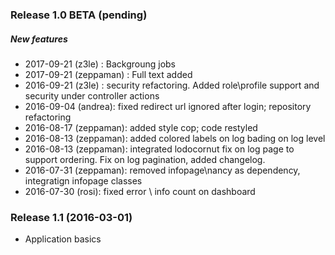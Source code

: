 ﻿### Release 1.0 BETA (pending)

##### New features
 * 2017-09-21 (z3le)    : Backgroung jobs
 * 2017-09-21 (zeppaman)    : Full text added
 * 2016-09-21 (z3le)    : security refactoring. Added role\profile support and security under controller actions
 * 2016-09-04 (andrea): fixed redirect url ignored after login; repository refactoring
 * 2016-08-17 (zeppaman): added style cop; code restyled
 * 2016-08-13 (zeppaman): added colored labels on log bading on log level
 * 2016-08-13 (zeppaman): integrated lodocornut fix on log page to support ordering. Fix on log pagination, added changelog.
 * 2016-07-31 (zeppaman): removed infopage\nancy as dependency, integratign infopage classes
 * 2016-07-30 (rosi): fixed error \ info count on dashboard


### Release 1.1 (2016-03-01)
 * Application basics